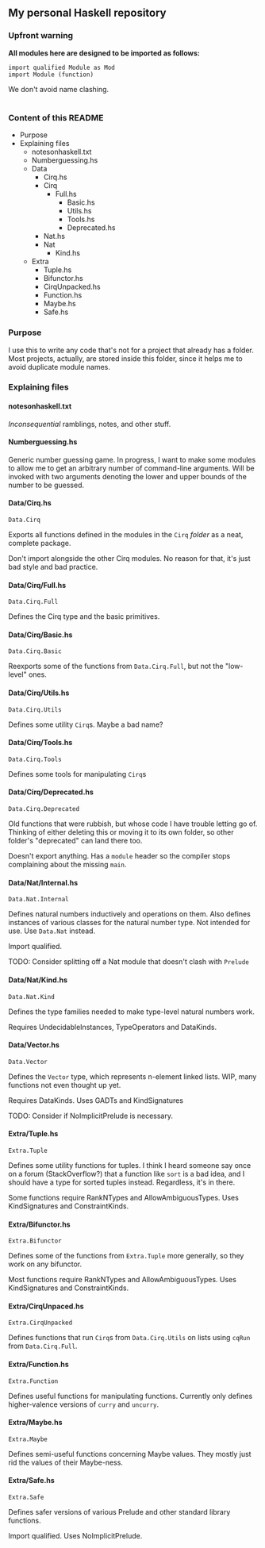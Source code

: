 ## My personal Haskell repository

### **Upfront warning**

**All modules here are designed to be imported as follows:**

    import qualified Module as Mod
    import Module (function)

We don't avoid name clashing.

#

### Content of this README

* Purpose
* Explaining files
  * notesonhaskell.txt
  * Numberguessing.hs
  * Data
    * Cirq.hs
    * Cirq
      * Full.hs
        * Basic.hs
        * Utils.hs
        * Tools.hs
        * Deprecated.hs
    * Nat.hs
    * Nat
      * Kind.hs
  * Extra
    * Tuple.hs
    * Bifunctor.hs
    * CirqUnpacked.hs
    * Function.hs
    * Maybe.hs
    * Safe.hs

### Purpose

I use this to write any code that's not for a project that already has a folder.
Most projects, actually, are stored inside this folder, since it helps me to avoid duplicate module names.

### Explaining files

#### notesonhaskell.txt

*Inconsequential* ramblings, notes, and other stuff.

#### Numberguessing.hs

Generic number guessing game. In progress, I want to make some modules to allow me to get an arbitrary number of command-line arguments.
Will be invoked with two arguments denoting the lower and upper bounds of the number to be guessed.

#### Data/Cirq.hs

`Data.Cirq`

Exports all functions defined in the modules in the `Cirq` *folder* as a neat, complete package.

Don't import alongside the other Cirq modules.
No reason for that, it's just bad style and bad practice.

#### Data/Cirq/Full.hs

`Data.Cirq.Full`

Defines the Cirq type and the basic primitives.

#### Data/Cirq/Basic.hs

`Data.Cirq.Basic`

Reexports some of the functions from `Data.Cirq.Full`, but not the "low-level" ones.

#### Data/Cirq/Utils.hs

`Data.Cirq.Utils`

Defines some utility `Cirq`s.
Maybe a bad name?

#### Data/Cirq/Tools.hs

`Data.Cirq.Tools`

Defines some tools for manipulating `Cirq`s

#### Data/Cirq/Deprecated.hs

`Data.Cirq.Deprecated`

Old functions that were rubbish, but whose code I have trouble letting go of.
Thinking of either deleting this or moving it to its own folder, so other folder's "deprecated" can land there too.

Doesn't export anything.
Has a `module` header so the compiler stops complaining about the missing `main`.

#### Data/Nat/Internal.hs

`Data.Nat.Internal`

Defines natural numbers inductively and operations on them.
Also defines instances of various classes for the natural number type.
Not intended for use. Use `Data.Nat` instead.

Import qualified.

TODO: Consider splitting off a Nat module that doesn't clash with `Prelude`

#### Data/Nat/Kind.hs

`Data.Nat.Kind`

Defines the type families needed to make type-level natural numbers work.

Requires UndecidableInstances, TypeOperators and DataKinds.

#### Data/Vector.hs

`Data.Vector`

Defines the `Vector` type, which represents n-element linked lists.
WIP, many functions not even thought up yet.

Requires DataKinds.
Uses GADTs and KindSignatures

TODO: Consider if NoImplicitPrelude is necessary.

#### Extra/Tuple.hs

`Extra.Tuple`

Defines some utility functions for tuples.
I think I heard someone say once on a forum (StackOverflow?) that a function like `sort` is a bad idea, and I should have a type for sorted tuples instead. Regardless, it's in there.

Some functions require RankNTypes and AllowAmbiguousTypes.
Uses KindSignatures and ConstraintKinds.

#### Extra/Bifunctor.hs

`Extra.Bifunctor`

Defines some of the functions from `Extra.Tuple` more generally, so they work on any bifunctor.

Most functions require RankNTypes and AllowAmbiguousTypes.
Uses KindSignatures and ConstraintKinds.

#### Extra/CirqUnpaced.hs

`Extra.CirqUnpacked`

Defines functions that run `Cirq`s from `Data.Cirq.Utils` on lists using `cqRun` from `Data.Cirq.Full`.

#### Extra/Function.hs

`Extra.Function`

Defines useful functions for manipulating functions.
Currently only defines higher-valence versions of `curry` and `uncurry`.

#### Extra/Maybe.hs

`Extra.Maybe`

Defines semi-useful functions concerning Maybe values.
They mostly just rid the values of their Maybe-ness.

#### Extra/Safe.hs

`Extra.Safe`

Defines safer versions of various Prelude and other standard library functions.

Import qualified.
Uses NoImplicitPrelude.